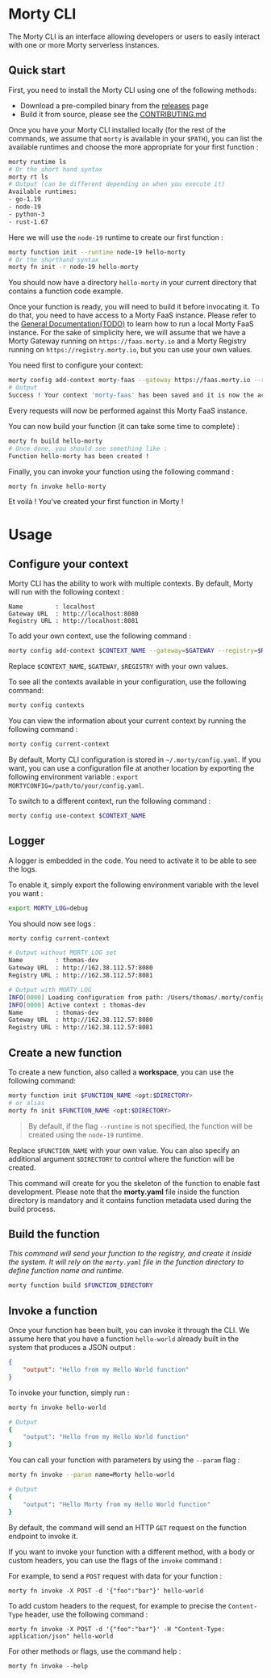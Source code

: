 # Morty CLI

The Morty CLI is an interface allowing developers or users to easily interact with one or more Morty serverless instances.

## Quick start

First, you need to install the Morty CLI using one of the following methods:

- Download a pre-compiled binary from the [releases](https://github.com/polyxia-org/morty-cli/releases) page
- Build it from source, please see the [CONTRIBUTING.md](./CONTRIBUTING.md#compile-from-source)

Once you have your Morty CLI installed locally (for the rest of the commands, we assume that `morty` is available in your `$PATH`), you can list the available runtimes and choose the more appropriate for your first function : 

```bash
morty runtime ls
# Or the short hand syntax
morty rt ls
# Output (can be different depending on when you execute it)
Available runtimes:
- go-1.19
- node-19
- python-3
- rust-1.67
```

Here we will use the `node-19` runtime to create our first function : 

```bash
morty function init --runtime node-19 hello-morty
# Or the shorthand syntax
morty fn init -r node-19 hello-morty
```

You should now have a directory `hello-morty` in your current directory that contains a function code example. 

Once your function is ready, you will need to build it before invocating it. To do that, you need to have access to a Morty FaaS instance. Please refer to the [General Documentation(TODO)](#) to learn how to run a local Morty FaaS instance. For the sake of simplicity here, we will assume that we have a Morty Gateway running on `https://faas.morty.io` and a Morty Registry running on `https://registry.morty.io`, but you can use your own values.

You need first to configure your context: 

```bash
morty config add-context morty-faas --gateway https://faas.morty.io --registry https://registry.morty.io
# Output
Success ! Your context 'morty-faas' has been saved and it is now the active context.
```

Every requests will now be performed against this Morty FaaS instance.

You can now build your function (it can take some time to complete) :

```bash
morty fn build hello-morty
# Once done, you should see something like : 
Function hello-morty has been created !
```

Finally, you can invoke your function using the following command : 
```bash
morty fn invoke hello-morty
```

Et voilà ! You've created your first function in Morty !

# Usage

## Configure your context

Morty CLI has the ability to work with multiple contexts. By default, Morty will run with the following context :

```
Name         : localhost
Gateway URL  : http://localhost:8080
Registry URL : http://localhost:8081
```

To add your own context, use the following command :

```bash
morty config add-context $CONTEXT_NAME --gateway=$GATEWAY --registry=$REGISTRY
```

Replace `$CONTEXT_NAME`, `$GATEWAY`, `$REGISTRY` with your own values.

To see all the contexts available in your configuration, use the following command:

```bash
morty config contexts
```

You can view the information about your current context by running the following command :

```bash
morty config current-context
```

By default, Morty CLI configuration is stored in `~/.morty/config.yaml`. If you want, you can use a configuration file at another location by exporting the following environment variable : `export MORTYCONFIG=/path/to/your/config.yaml`.

To switch to a different context, run the following command :

```bash
morty config use-context $CONTEXT_NAME
```

## Logger

A logger is embedded in the code. You need to activate it to be able to see the logs.

To enable it, simply export the following environment variable with the level you want :

```bash
export MORTY_LOG=debug
```

You should now see logs :

```bash
morty config current-context

# Output without MORTY_LOG set
Name         : thomas-dev
Gateway URL  : http://162.38.112.57:8080
Registry URL : http://162.38.112.57:8081

# Output with MORTY_LOG
INFO[0000] Loading configuration from path: /Users/thomas/.morty/config.yaml
INFO[0000] Active context : thomas-dev
Name         : thomas-dev
Gateway URL  : http://162.38.112.57:8080
Registry URL : http://162.38.112.57:8081
```

## Create a new function

To create a new function, also called a **workspace**, you can use the following command:

```bash
morty function init $FUNCTION_NAME <opt:$DIRECTORY>
# or alias
morty fn init $FUNCTION_NAME <opt:$DIRECTORY>
```

> By default, if the flag `--runtime` is not specified, the function will be created using the `node-19` runtime.

Replace `$FUNCTION_NAME` with your own value. You can also specify an additional argument `$DIRECTORY` to control where the function will be created.

This command will create for you the skeleton of the function to enable fast development. Please note that the **morty.yaml** file inside the function directory is mandatory and it contains function metadata used during the build process.

## Build the function

_This command will send your function to the registry, and create it inside the system. It will rely on the `morty.yaml` file in the function directory to define function name and runtime._

```bash
morty function build $FUNCTION_DIRECTORY
```

## Invoke a function

Once your function has been built, you can invoke it through the CLI. We assume here that you have a function `hello-world` already built in the system that produces a JSON output :
```json
{
    "output": "Hello from my Hello World function"
}
```

To invoke your function, simply run : 

```bash
morty fn invoke hello-world

# Output
{
    "output": "Hello from my Hello World function"
}
```

You can call your function with parameters by using the `--param` flag : 

```bash
morty fn invoke --param name=Morty hello-world

# Output
{
    "output": "Hello Morty from my Hello World function"
}
```

By default, the command will send an HTTP `GET` request on the function endpoint to invoke it.

If you want to invoke your function with a different method, with a body or custom headers, you can use the flags of the `invoke` command :

For example, to send a `POST` request with data for your function : 

```
morty fn invoke -X POST -d '{"foo":"bar"}' hello-world
```

To add custom headers to the request, for example to precise the `Content-Type` header, use the following command : 

```
morty fn invoke -X POST -d '{"foo":"bar"}' -H "Content-Type: application/json" hello-world
```

For other methods or flags, use the command help : 

```
morty fn invoke --help
```

